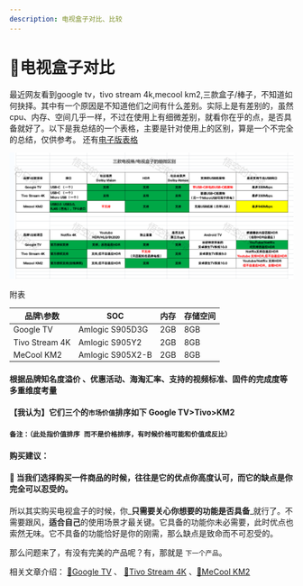 ```yaml
---
description: 电视盒子对比、比较
---
```


# 🎈电视盒子对比

&#x20;       最近网友看到google tv，tivo stream 4k,mecool km2,三款盒子/棒子，不知道如何抉择。其中有一个原因是不知道他们之间有什么差别。实际上是有差别的，虽然cpu、内存、空间几乎一样，不过在使用上有细微差别，就看你在乎的点，是否具备就好了。以下是我总结的一个表格，主要是针对使用上的区别，算是一个不完全的总结，仅供参考。   还有[电子版表格](https://momentous-cupboard-3ac.notion.site/TOP5-ad30827dbfc5413d9e20d2943eb4faa1)

![](<../../.gitbook/assets/image (7).png>)

&#x20;附表

| **品牌\参数**      | SOC              | 内存  | 存储空间 |
| -------------- | ---------------- | --- | ---- |
| Google TV      | Amlogic S905D3G  | 2GB | 8GB  |
| Tivo Stream 4K | Amlogic S905Y2   | 2GB | 8GB  |
| MeCool KM2     | Amlogic S905X2-B | 2GB | 8GB  |

#### &#x20;根据品牌知名度溢价 、优惠活动、海淘汇率、支持的视频标准、固件的完成度等多重维度考量

#### &#x20;【我认为】它们三个的`市场价值`排序如下 Google TV>Tivo>KM2&#x20;

#### `备注：（此处指价值排序 而不是价格排序，有时候价格可能和价值成反比）`

#### &#x20;购买建议：

#### :monkey: 当我们选择购买一件商品的时候，往往是它的优点你高度认可，而它的缺点是你完全可以忍受的。

&#x20;       所以其实购买电视盒子的时候，你_**只需要关心你想要的功能是否具备**_就行了。不需要跟风，**适合自己**的使用场景才最关键。它具备的功能你未必需要，此时优点也索然无味。它不具备的功能恰好是你的刚需，那么缺点是致命而不可忍受的。

&#x20;那么问题来了，有没有完美的产品呢？有，那就是 `下一个产品`。

&#x20;相关文章介绍： [🎈Google TV](google-tv.md)  、 [🎈Tivo Stream 4K](ru-he-ji-huo-tivo-stream-4k.md) 、[🎈MeCool KM2](mecool-km2.md)
